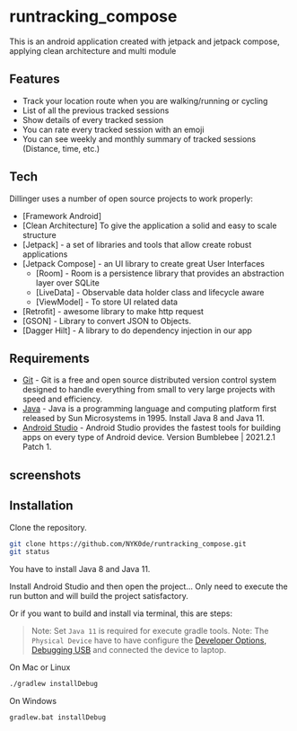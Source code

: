 # runtracking_compose
This is an android application created with jetpack and jetpack compose, applying clean architecture and multi module

## Features

- Track your location route when you are walking/running or cycling
- List of all the previous tracked sessions
- Show details of every tracked session
- You can rate every tracked session with an emoji
- You can see weekly and monthly summary of tracked sessions (Distance, time, etc.)


## Tech

Dillinger uses a number of open source projects to work properly:

- [Framework Android]
- [Clean Architecture] To give the application a solid and easy to scale structure
- [Jetpack] - a set of libraries and tools that allow create robust applications
- [Jetpack Compose] - an UI library to create great User Interfaces
  - [Room] - Room is a persistence library that provides an abstraction layer over SQLite 
  - [LiveData] - Observable data holder class and lifecycle aware
  - [ViewModel] - To store UI related data
- [Retrofit] - awesome library to make http request
- [GSON] - Library to convert JSON to Objects.
- [Dagger Hilt] - A library to do dependency injection in our app


## Requirements

- [Git](https://git-scm.com/) - Git is a free and open source distributed version control system designed to handle everything from small to very large projects with speed and efficiency.
- [Java](https://www.java.com/en/) - Java is a programming language and computing platform first released by Sun Microsystems in 1995. Install Java 8 and Java 11.
- [Android Studio](https://developer.android.com/studio) - Android Studio provides the fastest tools for building apps on every type of Android device. Version Bumblebee | 2021.2.1 Patch 1.

## screenshots


## Installation

Clone the repository.

```bash
git clone https://github.com/NYK0de/runtracking_compose.git
git status
```

You have to install Java 8 and Java 11.

Install Android Studio and then open the project...
Only need to execute the run button and will build the project satisfactory.

Or if you want to build and install via terminal, this are steps:

> Note: Set `Java 11` is required for execute gradle tools.
> Note: The `Physical Device` have to have configure the [Developer Options, Debugging USB](https://developer.android.com/studio/debug/dev-options) and connected the device to laptop.

On Mac or Linux
```bash
./gradlew installDebug
```

On Windows
```bash
gradlew.bat installDebug
```